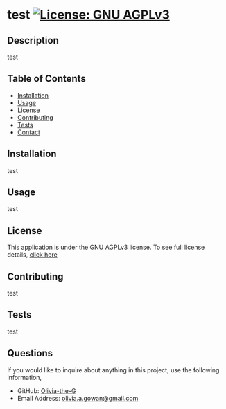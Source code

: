 
# test [![License: GNU AGPLv3](https://img.shields.io/badge/License-GNU_AGPLv3-orange?style=flat-square&link=https%3A%2F%2Fwww.gnu.org%2Flicenses%2Fagpl-3.0.en.html)](https://www.gnu.org/licenses/agpl-3.0.en.html)

## Description 
test

## Table of Contents

- [Installation](#installation)
- [Usage](#usage)
- [License](#license)
- [Contributing](#contributing)
- [Tests](#tests)
- [Contact](#contact)

## Installation
test

## Usage
test

## License
This application is under the GNU AGPLv3 license. To see full license details, [click here](https://www.gnu.org/licenses/agpl-3.0.en.html)

## Contributing
test

## Tests
test

## Questions

If you would like to inquire about anything in this project, use the following information,
- GitHub: [Olivia-the-G](https://github.com/Olivia-the-G)
- Email Address: olivia.a.gowan@gmail.com
